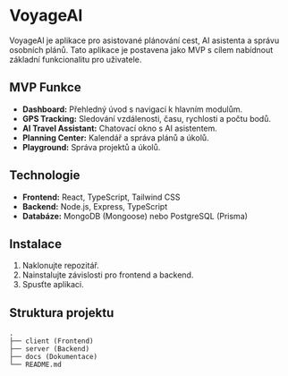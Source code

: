 # VoyageAI

VoyageAI je aplikace pro asistované plánování cest, AI asistenta a správu osobních plánů. Tato aplikace je postavena jako MVP s cílem nabídnout základní funkcionalitu pro uživatele.

## MVP Funkce

- **Dashboard:** Přehledný úvod s navigací k hlavním modulům.
- **GPS Tracking:** Sledování vzdálenosti, času, rychlosti a počtu bodů.
- **AI Travel Assistant:** Chatovací okno s AI asistentem.
- **Planning Center:** Kalendář a správa plánů a úkolů.
- **Playground:** Správa projektů a úkolů.

## Technologie

- **Frontend:** React, TypeScript, Tailwind CSS
- **Backend:** Node.js, Express, TypeScript
- **Databáze:** MongoDB (Mongoose) nebo PostgreSQL (Prisma)

## Instalace

1. Naklonujte repozitář.
2. Nainstalujte závislosti pro frontend a backend.
3. Spusťte aplikaci.

## Struktura projektu

```
.
├── client (Frontend)
├── server (Backend)
├── docs (Dokumentace)
└── README.md
```